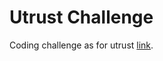 # Utrust Challenge

Coding challenge as for utrust [link](https://drive.google.com/file/d/1MarA7CmXKa2d_cYgRxX48aQOMun_zJyC/view).

